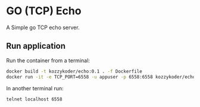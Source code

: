 # GO (TCP) Echo

A Simple go TCP echo server.

## Run application

Run the container from a terminal:
```bash
docker build -t kozzykoder/echo:0.1 . -f Dockerfile
docker run -it -e TCP_PORT=6558 -u appuser -p 6558:6558 kozzykoder/echo:0.1
```

In another terminal run:
```bash
telnet localhost 6558
```